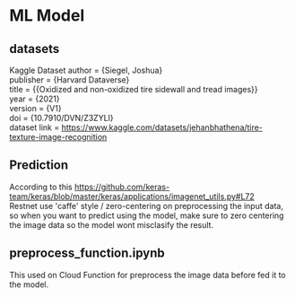 # ML Model

## datasets
Kaggle Dataset
author = {Siegel, Joshua}  
publisher = {Harvard Dataverse}  
title = {{Oxidized and non-oxidized tire sidewall and tread images}}  
year = {2021}  
version = {V1}  
doi = {10.7910/DVN/Z3ZYLI}  
dataset link = https://www.kaggle.com/datasets/jehanbhathena/tire-texture-image-recognition


## Prediction
According to this https://github.com/keras-team/keras/blob/master/keras/applications/imagenet_utils.py#L72  
Restnet use 'caffe' style / zero-centering on preprocessing the input data, so when you want to predict using the model, make sure to zero centering the image data so the model wont misclasify the result.


## preprocess_function.ipynb
This used on Cloud Function for preprocess the image data before fed it to the model.